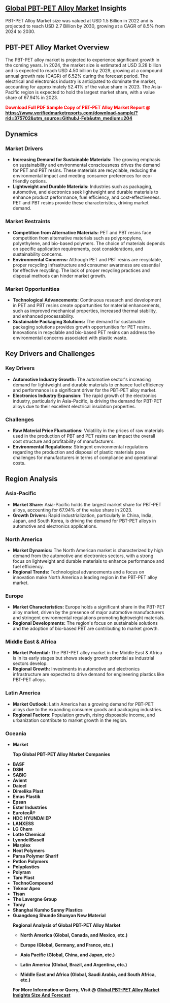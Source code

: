 <h2><a href="https://www.verifiedmarketreports.com/download-sample/?rid=375702&amp;utm_source=GithubJ&amp;utm_medium=204" target="_blank">Global PBT-PET Alloy Market</a> Insights</h2><p>PBT-PET Alloy Market size was valued at USD 1.5 Billion in 2022 and is projected to reach USD 2.7 Billion by 2030, growing at a CAGR of 8.5% from 2024 to 2030.</p><p> <h2>PBT-PET Alloy Market Overview</h2> <p>The PBT-PET alloy market is projected to experience significant growth in the coming years. In 2024, the market size is estimated at USD 3.28 billion and is expected to reach USD 4.50 billion by 2029, growing at a compound annual growth rate (CAGR) of 6.52% during the forecast period. The electrical and electronics industry is anticipated to dominate the market, accounting for approximately 52.41% of the value share in 2023. The Asia-Pacific region is expected to hold the largest market share, with a value share of 67.94% in 2023. </p> <p><strong><p><span class=""><span style="color: #ff0000;"><strong>Download Full PDF Sample Copy of PBT-PET Alloy Market Report</strong> @ </span><a href="https://www.verifiedmarketreports.com/download-sample/?rid=375702&amp;utm_source=GithubJ-Feb&amp;utm_medium=204" target="_blank">https://www.verifiedmarketreports.com/download-sample/?rid=375702&amp;utm_source=GithubJ-Feb&amp;utm_medium=204</a></span></p></strong></p> <h2>Dynamics</h2> <h3>Market Drivers</h3> <ul> <li><strong>Increasing Demand for Sustainable Materials:</strong> The growing emphasis on sustainability and environmental consciousness drives the demand for PET and PBT resins. These materials are recyclable, reducing the environmental impact and meeting consumer preferences for eco-friendly options. </li> <li><strong>Lightweight and Durable Materials:</strong> Industries such as packaging, automotive, and electronics seek lightweight and durable materials to enhance product performance, fuel efficiency, and cost-effectiveness. PET and PBT resins provide these characteristics, driving market demand. </li> </ul> <h3>Market Restraints</h3> <ul> <li><strong>Competition from Alternative Materials:</strong> PET and PBT resins face competition from alternative materials such as polypropylene, polyethylene, and bio-based polymers. The choice of materials depends on specific application requirements, cost considerations, and sustainability concerns. </li> <li><strong>Environmental Concerns:</strong> Although PET and PBT resins are recyclable, proper recycling infrastructure and consumer awareness are essential for effective recycling. The lack of proper recycling practices and disposal methods can hinder market growth. </li> </ul> <h3>Market Opportunities</h3> <ul> <li><strong>Technological Advancements:</strong> Continuous research and development in PET and PBT resins create opportunities for material enhancements, such as improved mechanical properties, increased thermal stability, and enhanced processability. </li> <li><strong>Sustainable Packaging Solutions:</strong> The demand for sustainable packaging solutions provides growth opportunities for PET resins. Innovations in recyclable and bio-based PET resins can address the environmental concerns associated with plastic waste. </li> </ul> <h2>Key Drivers and Challenges</h2> <h3>Key Drivers</h3> <ul> <li><strong>Automotive Industry Growth:</strong> The automotive sector's increasing demand for lightweight and durable materials to enhance fuel efficiency and performance is a significant driver for the PBT-PET alloy market. </li> <li><strong>Electronics Industry Expansion:</strong> The rapid growth of the electronics industry, particularly in Asia-Pacific, is driving the demand for PBT-PET alloys due to their excellent electrical insulation properties. </li> </ul> <h3>Challenges</h3> <ul> <li><strong>Raw Material Price Fluctuations:</strong> Volatility in the prices of raw materials used in the production of PBT and PET resins can impact the overall cost structure and profitability of manufacturers. </li> <li><strong>Environmental Regulations:</strong> Stringent environmental regulations regarding the production and disposal of plastic materials pose challenges for manufacturers in terms of compliance and operational costs. </li> </ul> <h2>Region Analysis</h2> <h3>Asia-Pacific</h3> <ul> <li><strong>Market Share:</strong> Asia-Pacific holds the largest market share for PBT-PET alloys, accounting for 67.94% of the value share in 2023. </li> <li><strong>Growth Drivers:</strong> Rapid industrialization, particularly in China, India, Japan, and South Korea, is driving the demand for PBT-PET alloys in automotive and electronics applications. </li> </ul> <h3>North America</h3> <ul> <li><strong>Market Dynamics:</strong> The North American market is characterized by high demand from the automotive and electronics sectors, with a strong focus on lightweight and durable materials to enhance performance and fuel efficiency. </li> <li><strong>Regional Trends:</strong> Technological advancements and a focus on innovation make North America a leading region in the PBT-PET alloy market. </li> </ul> <h3>Europe</h3> <ul> <li><strong>Market Characteristics:</strong> Europe holds a significant share in the PBT-PET alloy market, driven by the presence of major automotive manufacturers and stringent environmental regulations promoting lightweight materials. </li> <li><strong>Regional Developments:</strong> The region's focus on sustainable solutions and the adoption of bio-based PBT are contributing to market growth. </li> </ul> <h3>Middle East & Africa</h3> <ul> <li><strong>Market Potential:</strong> The PBT-PET alloy market in the Middle East & Africa is in its early stages but shows steady growth potential as industrial sectors develop. </li> <li><strong>Regional Growth:</strong> Investments in automotive and electronics infrastructure are expected to drive demand for engineering plastics like PBT-PET alloys. </li> </ul> <h3>Latin America</h3> <ul> <li><strong>Market Outlook:</strong> Latin America has a growing demand for PBT-PET alloys due to the expanding consumer goods and packaging industries. </li> <li><strong>Regional Factors:</strong> Population growth, rising disposable income, and urbanization contribute to market growth in the region. </li> </ul> <h3>Oceania</h3> <ul> <li><strong>Market</p><p><strong>Top Global PBT-PET Alloy Market Companies</strong></p><div data-test-id=""><p><li>BASF</li><li> DSM</li><li> SABIC</li><li> Avient</li><li> Daicel</li><li> Dimelika Plast</li><li> Emas Plastik</li><li> Epsan</li><li> Ester Industries</li><li> EurotecÂ®</li><li> HDC HYUNDAI EP</li><li> LANXESS</li><li> LG Chem</li><li> Lotte Chemical</li><li> LyondellBasell</li><li> Marplex</li><li> Next Polymers</li><li> Parsa Polymer Sharif</li><li> Petlon Polymers</li><li> Polyplastics</li><li> Polyram</li><li> Taro Plast</li><li> TechnoCompound</li><li> Teknor Apex</li><li> Tisan</li><li> The Lavergne Group</li><li> Toray</li><li> Shanghai Kumho Sunny Plastics</li><li> Guangdong Shunde Shunyan New Material</li></p><div><strong>Regional Analysis of&nbsp;Global PBT-PET Alloy Market</strong></div><ul><li dir="ltr"><p dir="ltr">North America&nbsp;(Global, Canada, and Mexico, etc.)</p></li><li dir="ltr"><p dir="ltr">Europe (Global, Germany, and France, etc.)</p></li><li dir="ltr"><p dir="ltr">Asia Pacific&nbsp;(Global, China, and Japan, etc.)</p></li><li dir="ltr"><p dir="ltr">Latin America&nbsp;(Global, Brazil, and Argentina, etc.)</p></li><li dir="ltr">Middle East and Africa&nbsp;(Global, Saudi Arabia, and South Africa, etc.)</li></ul><p><strong>For More Information or Query, Visit @&nbsp;</strong><strong><a href="https://www.verifiedmarketreports.com/product/pbt-pet-alloy-market/?utm_source=GithubJ&amp;utm_medium=204" target="_blank">Global PBT-PET Alloy Market Insights Size And Forecast</a></strong></p></div>

